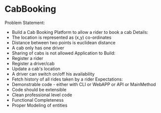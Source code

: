 # CabBooking
Problem Statement:
+ Build a Cab Booking Platform to allow a rider to book a cab
Details:
+ The location is represented as (x,y) co-ordinates 
+ Distance between two points is euclidean distance
+ A cab only has one driver 
+ Sharing of cabs is not allowed 
Application to Build: 
+ Register a rider 
+ Register a driver/cab
+ Update a cab's location 
+ A driver can switch on/off his availability 
+ Fetch history of all rides taken by a rider
Expectations: 
+ Demonstrable code - either with CLI or WebAPP or API or MainMethod
+ Code should be extensible 
+ Clean professional level code
+ Functional Completeness 
+ Proper Modeling of entities